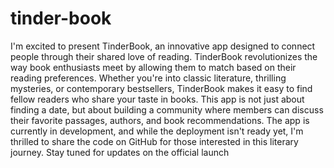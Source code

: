 # tinder-book
I'm excited to present TinderBook, an innovative app designed to connect people through their shared love of reading. TinderBook revolutionizes the way book enthusiasts meet by allowing them to match based on their reading preferences. Whether you're into classic literature, thrilling mysteries, or contemporary bestsellers, TinderBook makes it easy to find fellow readers who share your taste in books. This app is not just about finding a date, but about building a community where members can discuss their favorite passages, authors, and book recommendations. The app is currently in development, and while the deployment isn't ready yet, I'm thrilled to share the code on GitHub for those interested in this literary journey. Stay tuned for updates on the official launch

